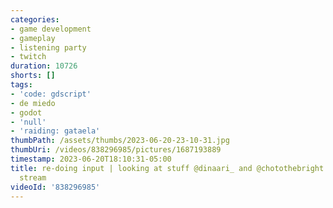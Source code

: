 ```yaml
---
categories:
- game development
- gameplay
- listening party
- twitch
duration: 10726
shorts: []
tags:
- 'code: gdscript'
- de miedo
- godot
- 'null'
- 'raiding: gataela'
thumbPath: /assets/thumbs/2023-06-20-23-10-31.jpg
thumbUri: /videos/838296985/pictures/1687193889
timestamp: 2023-06-20T18:10:31-05:00
title: re-doing input | looking at stuff @dinaari_ and @chotothebright made | recovery
  stream
videoId: '838296985'
---
```

